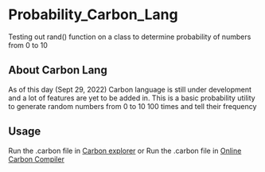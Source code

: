 # Probability_Carbon_Lang
Testing out rand() function on a class to determine probability of numbers from 0 to 10

## About Carbon Lang
As of this day (Sept 29, 2022) Carbon language is still under development and a lot of features are yet to be added in. This is a basic probability utility to generate random numbers from 0 to 10 100 times and tell their frequency

## Usage
Run the .carbon file in [Carbon explorer](https://github.com/carbon-language/carbon-lang#getting-started) or Run the .carbon file in [Online Carbon Compiler](https://carbon.compiler-explorer.com/) 

